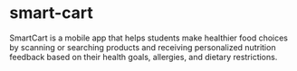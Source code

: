 # smart-cart
SmartCart is a mobile app that helps students make healthier food choices by scanning or searching products and receiving personalized nutrition feedback based on their health goals, allergies, and dietary restrictions.
